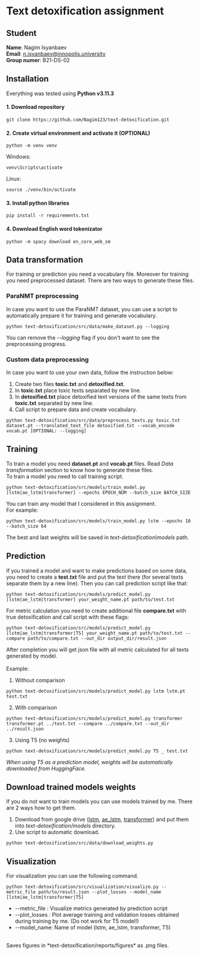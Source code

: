 # Text detoxification assignment
## Student
**Name**: Nagim Isyanbaev
<br/>
**Email**: n.isyanbaev@innopolis.university
<br/>
**Group numer**: B21-DS-02
## Installation
Everything was tested using **Python v3.11.3**
#### 1. Download repository
```console
git clone https://github.com/Nagim123/text-detoxification.git
```
#### 2. Create virtual environment and activate it (OPTIONAL)
```console
python -m venv venv
```
Windows:
```console
venv\Scripts\activate
```
Linux:
```console
source ./venv/bin/activate
```
#### 3. Install python libraries
```console
pip install -r requirements.txt
```
#### 4. Download English word tokenizator
```console
python -m spacy download en_core_web_sm
```
## Data transformation
For training or prediction you need a vocabulary file. Moreover for training you need preprocessed dataset. There are two ways to generate these files.
### ParaNMT preprocessing
In case you want to use the ParaNMT dataset, you can use a script to automatically prepare it for training and generate vocabulary.
```console
python text-detoxification/src/data/make_dataset.py --logging
```
You can remove the *--logging* flag if you don't want to see the preprocessing progress.
### Custom data preprocessing
In case you want to use your own data, follow the instruction below:
1. Create two files **toxic.txt** and **detoxified.txt**.
2. In **toxic.txt** place toxic texts separated by new line.
3. In **detoxified.txt** place detoxified text versions of the same texts from **toxic.txt** separated by new line.
4. Call script to prepare data and create vocabulary.
```console
python text-detoxification/src/data/preprocess_texts.py toxic.txt dataset.pt --translated_text_file detoxified.txt --vocab_encode vocab.pt [OPTIONAL: --logging]
```
## Training
To train a model you need **dataset.pt** and **vocab.pt** files. Read *Data transformation* section to know how to generate these files. <br/>
To train a model you need to call training script.
```console
python text-detoxification/src/models/train_model.py [lstm|ae_lstm|transformer] --epochs EPOCH_NUM --batch_size BATCH_SIZE
```
You can train any model that I considered in this assignment.
<br/>
For example:
```console
python text-detoxification/src/models/train_model.py lstm --epochs 10 --batch_size 64
```
The best and last weights will be saved in *text-detoxification\models* path.
## Prediction
If you trained a model and want to make predictions based on some data, you need to create a **test.txt** file and put the text there (for several texts separate them by a new line). Then you can call prediction script like that:
```console
python text-detoxification/src/models/predict_model.py [lstm|ae_lstm|transformer] your_weight_name.pt path/to/test.txt
```
For metric calculation you need to create additional file **compare.txt** with true detoxification and call script with these flags:
```console
python text-detoxification/src/models/predict_model.py [lstm|ae_lstm|transformer|T5] your_weight_name.pt path/to/test.txt --compare path/to/compare.txt --out_dir output_dir/result.json 
```
After completion you will get json file with all metric calculated for all texts generated by model.
<br/><br/>
Example:
1. Without comparison
```console
python text-detoxification/src/models/predict_model.py lstm lstm.pt test.txt
```
2. With comparison
```console
python text-detoxification/src/models/predict_model.py transformer transformer.pt ../test.txt --compare ../compare.txt --out_dir ../result.json 
```
3. Using T5 (no weights)
```console
python text-detoxification/src/models/predict_model.py T5 _ test.txt
```
*When using T5 as a prediction model, weights will be automatically downloaded from HuggingFace.*

## Download trained models weights
If you do not want to train models you can use models trained by me. There are 2 ways how to get them.
1. Download from google drive ([lstm](https://drive.google.com/file/d/1ZD3Fi51Cmf_lrvlTlUlx0ZTKoWooLkXD/view?usp=share_link), [ae_lstm](https://drive.google.com/file/d/1I4oFZWK7qecLEiTlPuD_euMn89WY_emp/view?usp=share_link), [transformer](https://drive.google.com/file/d/1ilGwJUWX5KKk6caIzPI9wSAoBQ186slv/view?usp=share_link)) and put them into *text-detoxification/models* directory.
2. Use script to automatic download.
```console
python text-detoxification/src/data/download_weights.py
```

## Visualization
For visualization you can use the following command.
```console
python text-detoxification/src/visualization/visualize.py --metric_file path/to/result.json --plot_losses --model_name [lstm|ae_lstm|transformer|T5]
```
* --metric_file : Visualize metrics generated by prediction script
* --plot_losses : Plot average training and validation losses obtained during training by me. (Do not work for T5 model!)
* --model_name: Name of model (lstm, ae_lstm, transformer, T5)
<br/>
Saves figures in *text-detoxification/reports/figures* as .png files.